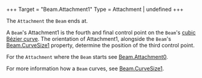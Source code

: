 +++
Target = "Beam.Attachment1"
Type = Attachment | undefined
+++

The `Attachment` the `Beam` ends at.A `Beam`'s Attachment1 is the fourth and final control point on the `Beam`'s [cubic Bézier curve][1]. The orientation of Attachment1, alongside the `Beam`'s [Beam.CurveSize1](https://developer.roblox.com/api-reference/property/Beam/CurveSize1) property, determine the position of the third control point.For the `Attachment` where the `Beam` starts see [Beam.Attachment0](https://developer.roblox.com/api-reference/property/Beam/Attachment0).For more information how a `Beam` curves, see [Beam.CurveSize1](https://developer.roblox.com/api-reference/property/Beam/CurveSize1).[1]: https://en.wikipedia.org/wiki/B%C3%A9zier_curve